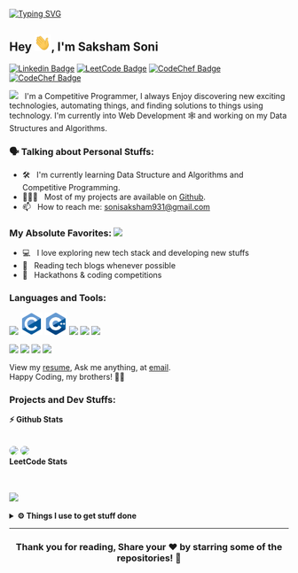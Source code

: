 [![Typing SVG](https://readme-typing-svg.demolab.com?font=Shadows+Into+Light&pause=1000&color=F7F7F7&width=1000&height=95&lines=%22Step+into+the+world+of+code+and+technology%2C+where+possibilities+unfold+and+ideas+come+to+life.+Welcome+to+my+Git+profile%22)](https://git.io/typing-svg)
## Hey <img alt="Hi" src="./Hi.gif" width="30px" height="30px" />, I'm Saksham Soni

[![Linkedin Badge](https://img.shields.io/badge/LinkedIn-0077B5?style=for-the-badge&logo=linkedin&logoColor=white)](https://www.linkedin.com/in/saksham-soni-5649a2192/)
[![LeetCode Badge](https://img.shields.io/badge/-LeetCode-FFA116?style=for-the-badge&logo=LeetCode&logoColor=black)](https://leetcode.com/sakshams23/)
[![CodeChef Badge](https://img.shields.io/badge/Codechef-%23B92B27.svg?&style=for-the-badge&logo=Codechef&logoColor=white)](https://www.codechef.com/users/sakshams23)
[![CodeChef Badge](https://img.shields.io/badge/Codeforces-%23B92B27.svg?&style=for-the-badge&logo=Codeforces&logoColor=white)](https://codeforces.com/profile/sakshams23)


 ![](https://komarev.com/ghpvc/?username=sakshams23&label=Profile%20views&color=0e75b6&style=flat-square) &nbsp;
I'm a Competitive Programmer, I always Enjoy discovering new exciting technologies, automating things, and finding solutions to things using technology. I'm currently into Web Development 🕸️ and working on my Data Structures and Algorithms.
### 🗣 Talking about Personal Stuffs:

- 🛠 &nbsp; I'm currently learning Data Structure and Algorithms and Competitive Programming.
- 👨🏻‍💻 &nbsp; Most of my projects are available on [Github](https://github.com/sakshams23).
- 📫 &nbsp; How to reach me: sonisaksham931@gmail.com


### My Absolute Favorites: <img src="https://media.giphy.com/media/mGcNjsfWAjY5AEZNw6/giphy.gif" width="40">

- 💻 &nbsp; I love exploring new tech stack and developing new stuffs
- 📰 &nbsp; Reading tech blogs whenever possible
- 🍕 &nbsp; Hackathons & coding competitions

### Languages and Tools:
<code><img width="4%" src="https://www.vectorlogo.zone/logos/github/github-tile.svg"></code>
<code><img src="https://raw.githubusercontent.com/devicons/devicon/master/icons/c/c-original.svg" alt="c" width="40" height="40"/></code>
<code><img src="https://raw.githubusercontent.com/devicons/devicon/master/icons/cplusplus/cplusplus-original.svg" alt="cplusplus" width="40" height="40"/></code>
<code><img width="4%" src="https://www.vectorlogo.zone/logos/visualstudio_code/visualstudio_code-icon.svg"></code>
<code><img width="4%" src="https://www.vectorlogo.zone/logos/java/java-icon.svg"></code>
<code><img width="4%" src="https://www.vectorlogo.zone/logos/python/python-icon.svg"></code>

<code><img width="4%" src="https://www.vectorlogo.zone/logos/w3_html5/w3_html5-icon.svg"></code>
<code><img width="4%" src="https://www.vectorlogo.zone/logos/w3_css/w3_css-icon.svg"></code>
<code><img width="4%" src="https://www.vectorlogo.zone/logos/kaggle/kaggle-icon.svg"></code>
<code><img width="4%" src="https://www.vectorlogo.zone/logos/usepanda/usepanda-icon.svg"></code>










View my [resume](https://drive.google.com/file/d/1f5m-HsDxbbHHCrG9aD1VHMft4zhmVm3g/view?usp=sharing),
Ask me anything, at [email](mailto:sonisaksham931@gmail.com).
<br>
Happy Coding, my brothers! 💪🏽 <br>
### Projects and Dev Stuffs:

 <summary><b>⚡ Github Stats</b></summary>
 <br></br>

 <img style="border-radius:10px" src="https://github-readme-stats.vercel.app/api?username=sakshams23&show_icons=true&theme=radical" />

<img style="border-radius:10px" src="https://github-readme-streak-stats.herokuapp.com/?user=sakshams23&show_icons=true&theme=radical" />
<summary><b> LeetCode Stats </b></summary>
<br></br>

![](https://leetcard.jacoblin.cool/sakshams23/?ext=heatmap)

<details>	
  <br />
  <summary><b>⚙️ Things I use to get stuff done</b></summary>
  	<ul>
  	  <li><b>OS:</b> Windows / Linux</li>
  	  <li><b>Browser: </b> Chrome / Windows Edge</li>
	  <li><b>Code Editor:</b> Visual Studio Code</li>
	  <li><b>To Stay Updated:</b> Dev.to, Medium and Tech YouTube Channels</li>
	</ul>
</details>

---

<div align="center">

### Thank you for reading, Share your ❤️ by starring some of the repositories! 🌟
